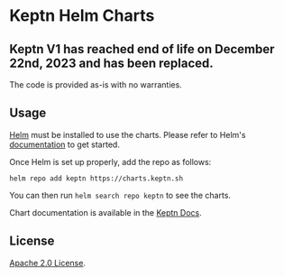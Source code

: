 # Keptn Helm Charts

## Keptn V1 has reached end of life on December 22nd, 2023 and has been replaced.
The code is provided as-is with no warranties.

## Usage

[Helm](https://helm.sh) must be installed to use the charts.
Please refer to Helm's [documentation](https://helm.sh/docs/) to get started.

Once Helm is set up properly, add the repo as follows:

```console
helm repo add keptn https://charts.keptn.sh
```

You can then run `helm search repo keptn` to see the charts.

Chart documentation is available in the [Keptn Docs](https://keptn.sh/docs/).

## License
[Apache 2.0 License](https://github.com/keptn/helm-charts/blob/main/LICENSE).
